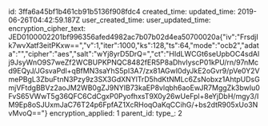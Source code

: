 id: 3ffa6a45bf1b461cb91b5136f908fdc4
created_time: 
updated_time: 2019-06-26T04:42:59.187Z
user_created_time: 
user_updated_time: 
encryption_cipher_text: JED0100002201bf996356afed4982ac7b07b02d4ea50700020a{"iv":"FrsdjIk7wvXatf3eitPKxw==","v":1,"iter":1000,"ks":128,"ts":64,"mode":"ocb2","adata":"","cipher":"aes","salt":"wYj8yrD5DrQ=","ct":"HIdLWCGt6seUpbOC4sdAlj9JsyWnO9S7weZf2WCBUPKPNQC8482fER5P8aDhvIyscP01kPU/rn/97nMcd9EQyJ/JGsvaPdl+qBfMN3saYhS5pI3A7/zx81AGwI0dyJkE2oGvr9/pVe0Y2VmePBgL3ZbuFtnN3Pzy9z3SX3GdXNYlTrD5hdKtNMLc6ZsNobxz1AhtpUDsGmjVFtdgBBVz2aoJM2WB0gZJ9NYIB73kaEP8vlqbh6aoEwJR7MggZk3bwIu0FvS65VWwT5g36QFC6CdCgxP0PyofhxsT9X0y26wUeFpl+8eYjDbH/mgy3/IM9Ep8oSJUxmJaC76T24p6FpfAZ1XcRHoqOaKqCCihG/+bs2dtR905xUo3NvMvoQ=="}
encryption_applied: 1
parent_id: 
type_: 2